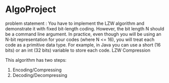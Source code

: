 # AlgoProject

problem statement :
You have to implement the LZW algorithm and demonstrate it with fixed bit-length coding. However, the bit length N should be a command line argument. In practice, even though you will be using an N-bit representation for your codes (where N <= 16), you will treat each code as a primitive data type.
For example, in Java you can use a short (16 bits) or an int (32 bits) variable to store each code.
LZW Compression

This algorithm has two steps:
1. Encoding/Compressing
2. Decoding/Decompressing

